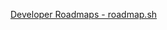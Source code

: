 
[Developer Roadmaps - roadmap.sh](https://roadmap.sh/?fbclid=IwAR15dQ67V_ZA4ct0e_K-D6leLPq7UIoiu6l77zbb1UhENjhy16ElNehQYZQ)